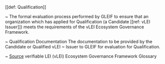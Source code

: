[[def: Qualification]] 

~ The formal evaluation process performed by GLEIF to ensure that an organization which has applied for Qualification (a Candidate [[ref: vLEI Issuer]]) meets the requirements of the vLEI Ecosystem Governance Framework.

~ Qualification Documentation The documentation to be provided by the Candidate or Qualified vLEI
~ Issuer to GLEIF for evaluation for Qualification.

~ [Source](https://www.gleif.org/vlei/introducing-the-vlei-ecosystem-governance-framework/2023-12-15_vlei-egf-v2.0-glossary_v1.3_final.pdf) verifiable LEI (vLEI) Ecosystem Governance Framework Glossary
